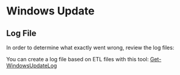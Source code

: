 # Windows Update

## Log File

In order to determine what exactly went wrong, review the log files:

You can create a log file based on ETL files with this tool: [Get-WindowsUpdateLog](https://docs.microsoft.com/de-de/powershell/module/windowsupdate/get-windowsupdatelog?view=win10-ps&preserve-view=tru)